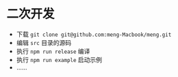 # 二次开发

- 下载 `git clone git@github.com:meng-Macbook/meng.git`
- 编辑 `src` 目录的源码
- 执行 `npm run release` 编译
- 执行 `npm run example` 启动示例
- ......